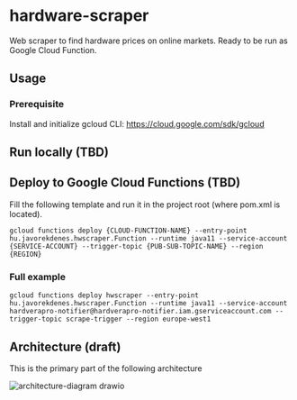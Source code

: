 # hardware-scraper
Web scraper to find hardware prices on online markets. Ready to be run as Google Cloud Function.

## Usage

### Prerequisite

Install and initialize gcloud CLI: https://cloud.google.com/sdk/gcloud

## Run locally (TBD)


## Deploy to Google Cloud Functions (TBD)

Fill the following template and run it in the project root (where pom.xml is located).

```
gcloud functions deploy {CLOUD-FUNCTION-NAME} --entry-point hu.javorekdenes.hwscraper.Function --runtime java11 --service-account {SERVICE-ACCOUNT} --trigger-topic {PUB-SUB-TOPIC-NAME} --region {REGION} 
```

### Full example

```
gcloud functions deploy hwscraper --entry-point hu.javorekdenes.hwscraper.Function --runtime java11 --service-account hardverapro-notifier@hardverapro-notifier.iam.gserviceaccount.com --trigger-topic scrape-trigger --region europe-west1 
```


## Architecture (draft)

This is the primary part of the following architecture

![architecture-diagram drawio](https://user-images.githubusercontent.com/35934971/133733496-442b7047-fbf3-4e34-af48-4313f0f9e03c.png)
